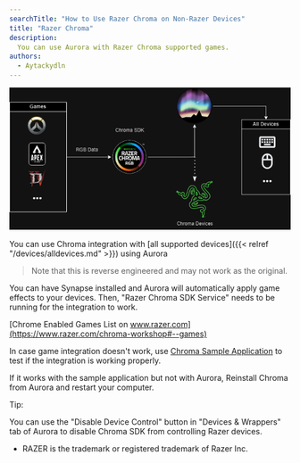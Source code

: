 ```yaml
---
searchTitle: "How to Use Razer Chroma on Non-Razer Devices"
title: "Razer Chroma"
description:
  You can use Aurora with Razer Chroma supported games.
authors:
  - Aytackydln
---
```


![Diagram showing Aurora Chroma integration](chroma_diagram.png)

You can use Chroma integration with [all supported devices]({{< relref "/devices/alldevices.md" >}}) using Aurora

> Note that this is reverse engineered and may not work as the original.

You can have Synapse installed and Aurora will automatically apply game effects to your devices.
Then, "Razer Chroma SDK Service" needs to be running for the integration to work.

[Chrome Enabled Games List on www.razer.com](https://www.razer.com/chroma-workshop#--games)

In case game integration doesn't work,
use [Chroma Sample Application](https://discord.com/channels/427609830073696258/428606882064629761/1393688715611738242)
to test if the integration is working properly.

If it works with the sample application but not with Aurora,
Reinstall Chroma from Aurora and restart your computer.

Tip:

You can use the "Disable Device Control" button in "Devices & Wrappers" tab of Aurora to disable Chroma SDK from controlling Razer devices.

- RAZER is the trademark or registered trademark of Razer Inc.
